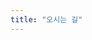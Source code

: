 ```yaml
---
title: "오시는 길"
---
```


<div id="map" style="height: 400px; width: 100%;"></div>
<script>
  function initMap() 
    var location = { lat: 35.8460469, lng: 127.1346038 };  // 전북대학교 좌표
    var map = new google.maps.Map(document.getElementById('map'), {
      zoom: 15,  // 줌 레벨
      center: location
    });

    var marker = new google.maps.Marker({
      position: location,
      map: map,
      title: "전북대학교"  // 마커 타이틀
    });

</script>

<script async defer
    src="https://maps.googleapis.com/maps/api/js?key=YOUR_GOOGLE_MAPS_API_KEY&callback=initMap">
</script>
